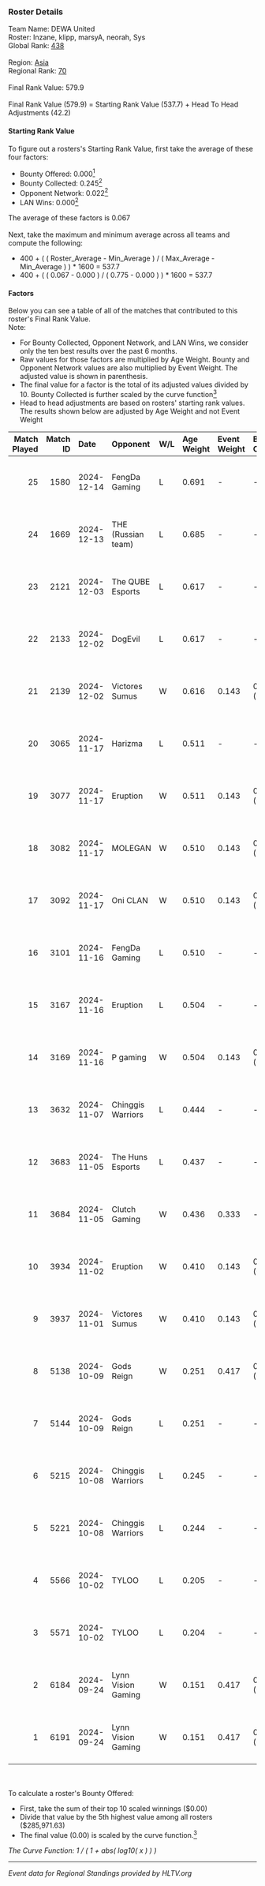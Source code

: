 ### Roster Details<br />
Team Name: DEWA United<br />
Roster: Inzane, klipp, marsyA, neorah, Sys<br />
Global Rank: [438](../../standings_global_2025_02_28.md)<br />
<br />
Region: [Asia]( ../../standings_asia_2025_02_28.md)<br />
Regional Rank: [70]( ../../standings_asia_2025_02_28.md)<br />
<br />
Final Rank Value:  579.9<br />
<br />
Final Rank Value (579.9) = Starting Rank Value (537.7) + Head To Head Adjustments (42.2)<br />

#### Starting Rank Value<br />
To figure out a rosters's Starting Rank Value, first take the average of these four factors:<br />
- Bounty Offered: 0.000[<sup>1</sup>](#table2)
- Bounty Collected: 0.245[<sup>2</sup>](#table1)
- Opponent Network: 0.022[<sup>2</sup>](#table1)
- LAN Wins: 0.000[<sup>2</sup>](#table1)

The average of these factors is 0.067<br />
<br />
Next, take the maximum and minimum average across all teams and compute the following:<br />
- 400 + ( ( Roster_Average - Min_Average ) / ( Max_Average - Min_Average ) ) * 1600 = 537.7
- 400 + ( ( 0.067 - 0.000 ) / ( 0.775 - 0.000 ) ) * 1600 = 537.7


#### Factors<br />
Below you can see a table of all of the matches that contributed to this roster's Final Rank Value.<br />
Note:<br />

- For Bounty Collected, Opponent Network, and LAN Wins, we consider only the ten best results over the past 6 months.
- Raw values for those factors are multiplied by Age Weight. Bounty and Opponent Network values are also multiplied by Event Weight. The adjusted value is shown in parenthesis.
- The final value for a factor is the total of its adjusted values divided by 10. Bounty Collected is further scaled by the curve function[<sup>3</sup>](#curveFunction)
- Head to head adjustments are based on rosters' starting rank values. The results shown below are adjusted by Age Weight and not Event Weight
<span id="table1"></span><br />


| Match Played | Match ID | Date       | Opponent           | W/L | Age Weight | Event Weight | Bounty Collected | Opponent Network | LAN Wins  | H2H Adj. | Roster                             |
| -: | -: | :- | :- | :- | :- | :- | :- | :- | :- | -: | :- |
|           25 |     1580 | 2024-12-14 | FengDa Gaming      | L   | 0.691      | -            | -                | -                | -         |    -5.90 | Inzane, klipp, marsyA, neorah, Sys |
|           24 |     1669 | 2024-12-13 | THE (Russian team) | L   | 0.685      | -            | -                | -                | -         |    -6.05 | Inzane, klipp, marsyA, neorah, Sys |
|           23 |     2121 | 2024-12-03 | The QUBE Esports   | L   | 0.617      | -            | -                | -                | -         |   -11.59 | Inzane, klipp, marsyA, neorah, Sys |
|           22 |     2133 | 2024-12-02 | DogEvil            | L   | 0.617      | -            | -                | -                | -         |    -4.17 | Inzane, klipp, marsyA, neorah, Sys |
|           21 |     2139 | 2024-12-02 | Victores Sumus     | W   | 0.616      | 0.143        | 0.007 (0.001)    | 0.169 (0.015)    | 0 (0.000) |    12.32 | Inzane, klipp, marsyA, neorah, Sys |
|           20 |     3065 | 2024-11-17 | Harizma            | L   | 0.511      | -            | -                | -                | -         |    -4.03 | Inzane, klipp, marsyA, neorah, Sys |
|           19 |     3077 | 2024-11-17 | Eruption           | W   | 0.511      | 0.143        | 0.017 (0.001)    | 0.480 (0.035)    | 0 (0.000) |    13.68 | Inzane, klipp, marsyA, neorah, Sys |
|           18 |     3082 | 2024-11-17 | MOLEGAN            | W   | 0.510      | 0.143        | 0.000 (0.000)    | 0.025 (0.002)    | 0 (0.000) |     4.40 | Inzane, klipp, marsyA, neorah, Sys |
|           17 |     3092 | 2024-11-17 | Oni CLAN           | W   | 0.510      | 0.143        | 0.000 (0.000)    | 0.034 (0.002)    | 0 (0.000) |     8.78 | Inzane, klipp, marsyA, neorah, Sys |
|           16 |     3101 | 2024-11-16 | FengDa Gaming      | L   | 0.510      | -            | -                | -                | -         |    -4.05 | Inzane, klipp, marsyA, neorah, Sys |
|           15 |     3167 | 2024-11-16 | Eruption           | L   | 0.504      | -            | -                | -                | -         |    -2.05 | Inzane, klipp, marsyA, neorah, Sys |
|           14 |     3169 | 2024-11-16 | P gaming           | W   | 0.504      | 0.143        | 0.000 (0.000)    | -                | 0 (0.000) |     4.21 | Inzane, klipp, marsyA, neorah, Sys |
|           13 |     3632 | 2024-11-07 | Chinggis Warriors  | L   | 0.444      | -            | -                | -                | -         |    -1.51 | Inzane, klipp, marsyA, neorah, Sys |
|           12 |     3683 | 2024-11-05 | The Huns Esports   | L   | 0.437      | -            | -                | -                | -         |    -0.82 | Inzane, klipp, marsyA, neorah, Sys |
|           11 |     3684 | 2024-11-05 | Clutch Gaming      | W   | 0.436      | 0.333        | -                | 0.060 (0.009)    | 0 (0.000) |     6.92 | Inzane, klipp, marsyA, neorah, Sys |
|           10 |     3934 | 2024-11-02 | Eruption           | W   | 0.410      | 0.143        | 0.017 (0.001)    | 0.480 (0.028)    | 0 (0.000) |    11.53 | Inzane, klipp, marsyA, neorah, Sys |
|            9 |     3937 | 2024-11-01 | Victores Sumus     | W   | 0.410      | 0.143        | 0.007 (0.000)    | 0.169 (0.010)    | 0 (0.000) |     9.37 | Inzane, klipp, marsyA, neorah, Sys |
|            8 |     5138 | 2024-10-09 | Gods Reign         | W   | 0.251      | 0.417        | 0.024 (0.002)    | 0.573 (0.060)    | 0 (0.000) |     6.93 | klipp, marsyA, neorah, RiseN, Sys  |
|            7 |     5144 | 2024-10-09 | Gods Reign         | L   | 0.251      | -            | -                | -                | -         |    -0.98 | klipp, marsyA, neorah, RiseN, Sys  |
|            6 |     5215 | 2024-10-08 | Chinggis Warriors  | L   | 0.245      | -            | -                | -                | -         |    -0.65 | klipp, marsyA, neorah, RiseN, Sys  |
|            5 |     5221 | 2024-10-08 | Chinggis Warriors  | L   | 0.244      | -            | -                | -                | -         |    -0.66 | klipp, marsyA, neorah, RiseN, Sys  |
|            4 |     5566 | 2024-10-02 | TYLOO              | L   | 0.205      | -            | -                | -                | -         |    -0.90 | klipp, marsyA, neorah, RiseN, Sys  |
|            3 |     5571 | 2024-10-02 | TYLOO              | L   | 0.204      | -            | -                | -                | -         |    -0.91 | klipp, marsyA, neorah, RiseN, Sys  |
|            2 |     6184 | 2024-09-24 | Lynn Vision Gaming | W   | 0.151      | 0.417        | 0.020 (0.001)    | 0.445 (0.028)    | 0 (0.000) |     4.13 | klipp, marsyA, neorah, RiseN, Sys  |
|            1 |     6191 | 2024-09-24 | Lynn Vision Gaming | W   | 0.151      | 0.417        | 0.020 (0.001)    | 0.445 (0.028)    | -         |     4.15 | klipp, marsyA, neorah, RiseN, Sys  |

<br />
<span id="table2"></span><br />
To calculate a roster's Bounty Offered:<br />

- First, take the sum of their top 10 scaled winnings ($0.00)
- Divide that value by the 5th highest value among all rosters ($285,971.63)
- The final value (0.00) is scaled by the curve function.[<sup>3</sup>](#curveFunction)

<span id="curveFunction"></span>_The Curve Function: 1 / ( 1 + abs( log10( x ) ) )_<br />

---
_Event data for Regional Standings provided by HLTV.org_<br />
